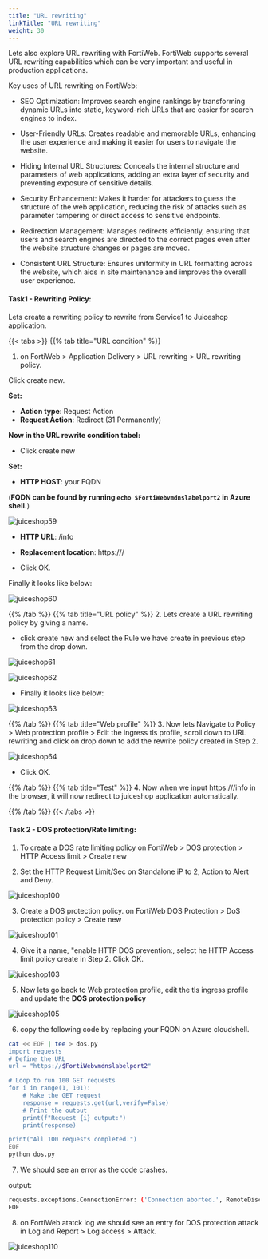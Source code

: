 ```yaml
---
title: "URL rewriting"
linkTitle: "URL rewriting"
weight: 30
---
```



Lets also explore URL rewriting with FortiWeb. FortiWeb supports several URL rewriting capabilities which can be very important and useful in production applications.

Key uses of URL rewriting on FortiWeb:

- SEO Optimization: Improves search engine rankings by transforming dynamic URLs into static, keyword-rich URLs that are easier for search engines to index.

- User-Friendly URLs: Creates readable and memorable URLs, enhancing the user experience and making it easier for users to navigate the website.

- Hiding Internal URL Structures: Conceals the internal structure and parameters of web applications, adding an extra layer of security and preventing exposure of sensitive details.

- Security Enhancement: Makes it harder for attackers to guess the structure of the web application, reducing the risk of attacks such as parameter tampering or direct access to sensitive endpoints.

- Redirection Management: Manages redirects efficiently, ensuring that users and search engines are directed to the correct pages even after the website structure changes or pages are moved.

- Consistent URL Structure: Ensures uniformity in URL formatting across the website, which aids in site maintenance and improves the overall user experience.


#### Task1 - Rewriting Policy:

Lets create a rewriting policy to rewrite from Service1 to Juiceshop application.

{{< tabs >}}
{{% tab title="URL condition" %}}

1. on FortiWeb > Application Delivery > URL rewriting > URL rewriting policy.

Click create new.

**Set:**

- **Action type**: Request Action
- **Request Action**: Redirect (31 Permanently)

**Now in the URL rewrite condition tabel:**

- Click create new

**Set:**

- **HTTP HOST**: your FQDN  

(**FQDN can be found by running ```echo $FortiWebvmdnslabelport2``` in Azure shell.**)

![juiceshop59](../images/httphost.png)

- **HTTP URL**: /info

- **Replacement location**: https://**<FQDN>**/ 

- Click OK.

Finally it looks like below: 

![juiceshop60](../images/urlcr.png)

{{% /tab %}}
{{% tab title="URL policy" %}}
2. Lets create a URL rewriting policy by giving a name.

- click create new and select the Rule we have create in previous step from the drop down. 

![juiceshop61](../images/rewrite.png)

![juiceshop62](../images/hostrewrite1.png)

- Finally it looks like below:

![juiceshop63](../images/finalpolicy.png)

{{% /tab %}}
{{% tab title="Web profile" %}}
3. Now lets Navigate to Policy > Web protection profile > Edit the ingress tls profile, scroll down to URL rewriting and click on drop down to add the rewrite policy created in Step 2.

![juiceshop64](../images/rewriteprofile.png)

- Click OK.

{{% /tab %}}
{{% tab title="Test" %}}
4. Now when we input https://**<FQDN>**/info in the browser, it will now redirect to juiceshop application automatically. 


{{% /tab %}}
{{< /tabs >}}

#### Task 2 - DOS protection/Rate limiting:

1. To create a DOS rate limiting policy on FortiWeb > DOS protection > HTTP Access limit > Create new

2. Set the HTTP Request Limit/Sec on Standalone iP to 2, Action to Alert and Deny.

![juiceshop100](../images/dos.png)

3. Create a DOS protection policy. on FortiWeb DOS Protection > DoS protection policy > Create new

![juiceshop101](../images/dosp.png)


4. Give it a name, "enable HTTP DOS prevention:, select he HTTP Access limit policy create in Step 2. Click OK.

![juiceshop103](../images/dosp2.png)

5. Now lets go back to Web protection profile, edit the tls ingress profile and update the **DOS protection policy**

![juiceshop105](../images/dosprofile.png)

6. copy the following code by replacing your FQDN on Azure cloudshell.

```bash
cat << EOF | tee > dos.py
import requests
# Define the URL
url = "https://$FortiWebvmdnslabelport2"

# Loop to run 100 GET requests
for i in range(1, 101):
    # Make the GET request
    response = requests.get(url,verify=False)
    # Print the output
    print(f"Request {i} output:")
    print(response)

print("All 100 requests completed.")
EOF
python dos.py
```

7. We should see an error as the code crashes. 

output: 

```bash
requests.exceptions.ConnectionError: ('Connection aborted.', RemoteDisconnected('Remote end closed connection without response'))
EOF
```

8. on FortiWeb atatck log we should see an entry for DOS protection attack in Log and Report > Log access > Attack.

![juiceshop110](../images/attack2.png)

